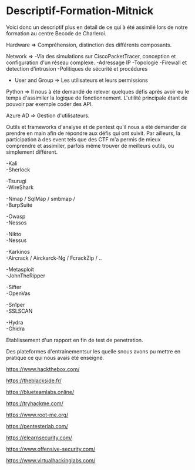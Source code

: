 # Descriptif-Formation-Mitnick

Voici donc un descriptif plus en détail de ce qui à été assimilé lors de notre formation au centre Becode de Charleroi.

Hardware => Compréhension, distinction des différents composants.

Network => 
  -Via des simulations sur CiscoPacketTracer, conception et configuration d'un réseau complexe. 
  -Adressage IP
  -Topologie
  -Firewall et detection d'intrusion
  -Politiques de sécurité et procédures 
  - User and Group    => Les utilisateurs et leurs permissions
  
  Python => Il nous à été demandé de relever quelques défis après avoir eu le temps d'assimiler la logique de fonctionnement. L'utilité principale étant de pouvoir par exemple coder des API.
  
  Azure AD => Gestion d'utilisateurs.
  
  Outils et frameworks d'analyse et de pentest qu'il nous a été demander de prendre en main afin de répondre aux défis qui ont suivit. Par ailleurs, la participation à des event tels que des CTF m'a permis de mieux comprendre et assimiler, parfois même trouver de meilleurs outils, ou simplement différent.
  
  -Kali                                             
  -Sherlock
  
  -Tsurugi                                         
  -WireShark
  
  -Nmap / SqlMap / smbmap /                        
  -BurpSuite
  
  -Owasp                                          
  -Nessos
  
  -Nikto                                           
  -Nessus
  
  -Karkinos                                        
  -Aircrack / Airckarck-Ng / FcrackZip / ..
  
  -Metasploit                                       
  -JohnTheRipper    
  
  -Sifter                                          
  -OpenVas  
  
  -Sn1per                                           
  -SSLSCAN
  
  -Hydra                                            
  -Ghidra
  
 Etablissement d'un rapport en fin de test de penetration.
  
 Des plateformes d'entrainementsur les quelle snous avons pu mettre en pratique ce qui nous avais été enseigné.
 
 https://www.hackthebox.com/
 
https://theblackside.fr/

https://blueteamlabs.online/

https://tryhackme.com/

https://www.root-me.org/

https://pentesterlab.com/

https://elearnsecurity.com/

https://www.offensive-security.com/

https://www.virtualhackinglabs.com/

 
 
  

